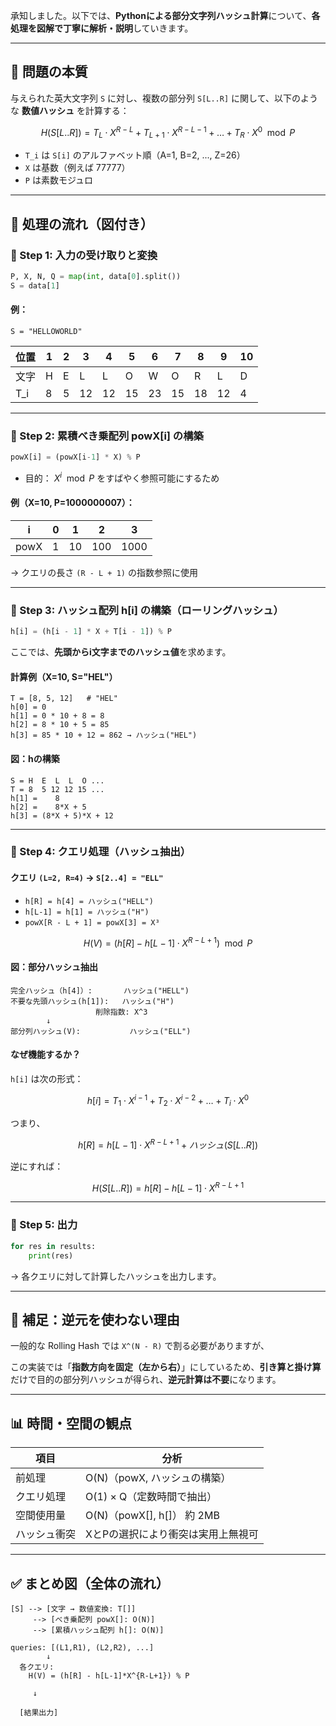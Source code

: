 承知しました。以下では、**Pythonによる部分文字列ハッシュ計算**について、**各処理を図解で丁寧に解析・説明**していきます。

---

## 🧩 問題の本質

与えられた英大文字列 `S` に対し、複数の部分列 `S[L..R]` に関して、以下のような **数値ハッシュ** を計算する：

$$
H(S[L..R]) = T_L \cdot X^{R-L} + T_{L+1} \cdot X^{R-L-1} + \dots + T_R \cdot X^0 \mod P
$$

* `T_i` は `S[i]` のアルファベット順（A=1, B=2, ..., Z=26）
* `X` は基数（例えば 77777）
* `P` は素数モジュロ

---

## 📌 処理の流れ（図付き）

### 🔹 Step 1: 入力の受け取りと変換

```python
P, X, N, Q = map(int, data[0].split())
S = data[1]
```

#### 例：

```
S = "HELLOWORLD"
```

| 位置   | 1 | 2 | 3  | 4  | 5  | 6  | 7  | 8  | 9  | 10 |
| ---- | - | - | -- | -- | -- | -- | -- | -- | -- | -- |
| 文字   | H | E | L  | L  | O  | W  | O  | R  | L  | D  |
| T\_i | 8 | 5 | 12 | 12 | 15 | 23 | 15 | 18 | 12 | 4  |

---

### 🔹 Step 2: 累積べき乗配列 powX\[i] の構築

```python
powX[i] = (powX[i-1] * X) % P
```

* 目的： $X^i \mod P$ をすばやく参照可能にするため

#### 例（X=10, P=1000000007）：

| i    | 0 | 1  | 2   | 3    |
| ---- | - | -- | --- | ---- |
| powX | 1 | 10 | 100 | 1000 |

→ クエリの長さ `(R - L + 1)` の指数参照に使用

---

### 🔹 Step 3: ハッシュ配列 h\[i] の構築（ローリングハッシュ）

```python
h[i] = (h[i - 1] * X + T[i - 1]) % P
```

ここでは、**先頭からi文字までのハッシュ値**を求めます。

#### 計算例（X=10, S="HEL"）

```
T = [8, 5, 12]   # "HEL"
h[0] = 0
h[1] = 0 * 10 + 8 = 8
h[2] = 8 * 10 + 5 = 85
h[3] = 85 * 10 + 12 = 862 → ハッシュ("HEL")
```

#### 図：hの構築

```
S = H  E  L  L  O ...
T = 8  5 12 12 15 ...
h[1] =    8
h[2] =    8*X + 5
h[3] = (8*X + 5)*X + 12
```

---

### 🔹 Step 4: クエリ処理（ハッシュ抽出）

#### クエリ `(L=2, R=4)` → `S[2..4] = "ELL"`

* `h[R] = h[4] = ハッシュ("HELL")`
* `h[L-1] = h[1] = ハッシュ("H")`
* `powX[R - L + 1] = powX[3] = X³`

$$
H(V) = (h[R] - h[L-1] \cdot X^{R-L+1}) \mod P
$$

#### 図：部分ハッシュ抽出

```
完全ハッシュ（h[4]）:       ハッシュ("HELL")
不要な先頭ハッシュ(h[1]):   ハッシュ("H")
                   削除指数: X^3
        ↓
部分列ハッシュ(V):           ハッシュ("ELL")
```

#### なぜ機能するか？

`h[i]` は次の形式：

$$
h[i] = T_1 \cdot X^{i-1} + T_2 \cdot X^{i-2} + \dots + T_i \cdot X^0
$$

つまり、

$$
h[R] = h[L-1] \cdot X^{R-L+1} + ハッシュ(S[L..R])
$$

逆にすれば：

$$
H(S[L..R]) = h[R] - h[L-1] \cdot X^{R-L+1}
$$

---

### 🔹 Step 5: 出力

```python
for res in results:
    print(res)
```

→ 各クエリに対して計算したハッシュを出力します。

---

## 🧠 補足：逆元を使わない理由

一般的な Rolling Hash では `X^(N - R)` で割る必要がありますが、

この実装では「**指数方向を固定（左から右）**」にしているため、**引き算と掛け算**だけで目的の部分列ハッシュが得られ、**逆元計算は不要**になります。

---

## 📊 時間・空間の観点

| 項目     | 分析                        |
| ------ | ------------------------- |
| 前処理    | O(N)（powX, ハッシュの構築）       |
| クエリ処理  | O(1) × Q（定数時間で抽出）         |
| 空間使用量  | O(N)（powX\[], h\[]） 約 2MB |
| ハッシュ衝突 | XとPの選択により衝突は実用上無視可        |

---

## ✅ まとめ図（全体の流れ）

```text
[S] --> [文字 → 数値変換: T[]]
     --> [べき乗配列 powX[]: O(N)]
     --> [累積ハッシュ配列 h[]: O(N)]

queries: [(L1,R1), (L2,R2), ...]
        ↓
  各クエリ:
    H(V) = (h[R] - h[L-1]*X^{R-L+1}) % P

     ↓

  [結果出力]
```
